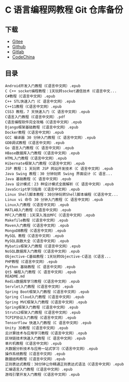 <!---
title: C 语言编程网教程 Git 仓库备份
date: 2021-09-12 21:32:00
categories:
  - 计算机
tags:
  - CBianchengNet
--->

# C 语言编程网教程 Git 仓库备份

## 下载

<!--more-->

+   [Gitee](https://gitee.com/apachecn/cbianchengnet-ebooks)
+   [Github](https://github.com/apachecn/cbianchengnet-ebooks)
+   [Gitlab](https://gitlab.com/apache_cn/cbianchengnet-ebooks)
+   [CodeChina](https://codechina.csdn.net/apachecn/cbianchengnet-ebooks)

## 目录

```
Android开发入门教程（C语言中文网）.epub
C C++ socket编程教程：1天玩转socket通信技术（C语言中文...
C#教程（C语言中文网）.epub
C++ STL快速入门（C 语言中文网）.epub
C++11教程（C语言中文网）.epub
CSS3 教程，7 天快速入门（C 语言中文网）.epub
C语言入门教程（C语言中文网）.pdf
C语言编程软件完全攻略（C语言中文网）.epub
Django框架基础教程（C语言中文网）.epub
Docker教程（C语言中文网）.epub
GCC 编译器 30 分钟入门教程（C 语言中文网）.epub
GDB调试教程（C语言中文网）.epub
Go 语言入门教程（C 语言中文网）.epub
HBase数据库入门教程（C语言中文网）.epub
HTML入门教程（C语言中文网）.epub
Hibernate框架入门教程（C语言中文网）.epub
JSP 教程：1 天玩转 JSP 网站开发技术（C 语言中文网）.epub
Java Swing 教程：30 分钟玩转 Swing 界面设计（C 语言...
Java 基础教程（C 语言中文网）.epub
Java 设计模式：23 种设计模式全面解析（C 语言中文网）.epub
JavaScript学习指南（C语言中文网）.epub
Linux Shell脚本教程：30分钟玩转Shell脚本编程（C语言中文...
Linux vi 命令 30 分钟入门教程（C 语言中文网）.epub
Linux入门教程（C语言中文网）.epub
MATLAB入门教程（C语言中文网）.epub
MFC入门教程：1天深入浅出MFC（C语言中文网）.epub
Makefile教程（C语言中文网）.epub
Maven入门教程（C语言中文网）.epub
MongoDB教程（C语言中文网）.epub
MySQL 教程（C语言中文网）.epub
MySQL函数大全（C语言中文网）.epub
Mybatis框架入门教程（C语言中文网）.epub
NoSQL数据库入门教程（C语言中文网）.epub
Objective-C基础教程：1天玩转Objective-C语法（C语言...
PHP教程（C语言中文网）.epub
Python 基础教程（C 语言中文网）.epub
Qt5 编程入门教程（C 语言中文网）.epub
README.md
Redis数据库学习教程（C语言中文网）.epub
Servlet入门教程（C语言中文网）.epub
Spring Boot框架入门教程（C语言中文网）.epub
Spring Cloud入门教程（C语言中文网）.epub
Spring MVC框架入门教程（C语言中文网）.epub
Spring框架入门教程（C语言中文网）.epub
Struts2框架入门教程（C语言中文网）.epub
TCPIP协议入门教程（C语言中文网）.epub
TensorFlow 快速入门教程（C 语言中文网）.epub
Unity 3D教程（C语言中文网）.epub
云计算技术与应用学习教程（C语言中文网）.epub
区块链技术快速入门教程（C 语言中文网）.epub
单片机教程（C语言中文网）.epub
大数据分析技术与应用一站式学习（C语言中文网）.epub
操作系统教程（C语言中文网）.epub
数据结构教程（C语言中文网）.epub
正则表达式教程：30分钟让你精通正则表达式语法（C语言中文网）.epub
汇编语言入门教程（C语言中文网）.epub
游戏引擎开发入门教程（C语言中文网）.epub
```
